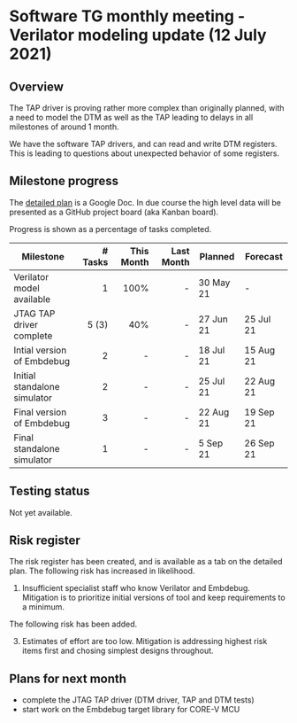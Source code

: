 # Software TG monthly meeting - Verilator modeling update (12 July 2021)

## Overview

The TAP driver is proving rather more complex than originally planned, with a
need to model the DTM as well as the TAP leading to delays in all milestones
of around 1 month.

We have the software TAP drivers, and can read and write DTM registers. This
is leading to questions about unexpected behavior of some registers.

## Milestone progress

The [detailed plan](https://docs.google.com/spreadsheets/d/1Sl_GIklam3redWNj_DRVRVVBD49LvLD8k1zeFsJXllc) is a Google Doc.  In due course the high level data will be presented as a GitHub project board (aka Kanban board).

Progress is shown as a percentage of tasks completed.

| Milestone                    | # Tasks | This Month | Last Month |   Planned |  Forecast |
| ---------------------------- | -------:| ----------:| ----------:| --------- | --------- |
| Verilator model available    |       1 |       100% |          - | 30 May 21 |         - |
| JTAG TAP driver complete     |   5 (3) |        40% |          - | 27 Jun 21 | 25 Jul 21 |
| Intial version of Embdebug   |       2 |          - |          - | 18 Jul 21 | 15 Aug 21 |
| Initial standalone simulator |       2 |          - |          - | 25 Jul 21 | 22 Aug 21 |
| Final version of Embdebug    |       3 |          - |          - | 22 Aug 21 | 19 Sep 21 |
| Final standalone simulator   |       1 |          - |          - |  5 Sep 21 | 26 Sep 21 |

## Testing status

Not yet available.

## Risk register

The risk register has been created, and is available as a tab on the detailed plan.  The following risk has increased in likelihood.

1. Insufficient specialist staff who know Verilator and Embdebug.  Mitigation is to prioritize initial versions of tool and keep requirements to a minimum.

The following risk has been added.

3. Estimates of effort are too low.  Mitigation is addressing highest risk items first and chosing simplest designs throughout.

## Plans for next month

* complete the JTAG TAP driver (DTM driver, TAP and DTM tests)
* start work on the Embdebug target library for CORE-V MCU
